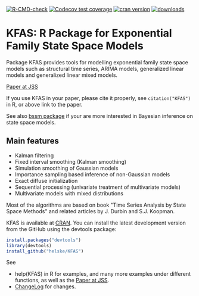 [![R-CMD-check](https://github.com/helske/KFAS/workflows/R-CMD-check/badge.svg)](https://github.com/helske/KFAS/actions)
[![Codecov test coverage](https://codecov.io/gh/helske/KFAS/graph/badge.svg)](https://app.codecov.io/gh/helske/KFAS)
[![cran version](http://www.r-pkg.org/badges/version/KFAS)](http://cran.r-project.org/package=KFAS)
[![downloads](http://cranlogs.r-pkg.org/badges/KFAS)](http://cranlogs.r-pkg.org/badges/KFAS)

KFAS: R Package for Exponential Family State Space Models
==========================================================================

Package KFAS provides tools for modelling exponential family state space models such as
structural time series, ARIMA models, generalized linear models and generalized linear mixed models.

[Paper at JSS](https://www.jstatsoft.org/article/view/v078i10)

If you use KFAS in your paper, please cite it properly, see `citation("KFAS")` in R, or above link to the paper.

See also [bssm package](https://cran.r-project.org/package=bssm) if your are more interested in Bayesian inference on state space models.

Main features
--------------------------------------------------------------------------

- Kalman filtering
- Fixed interval smoothing (Kalman smoothing)
- Simulation smoothing of Gaussian models
- Importance sampling based inference of non-Gaussian models
- Exact diffuse initialization
- Sequential processing (univariate treatment of multivariate models)
- Multivariate models with mixed distributions

Most of the algorithms are based on book "Time Series Analysis by State Space Methods" and related articles by J. Durbin and S.J. Koopman.

KFAS is available at [CRAN](http://cran.r-project.org/web/packages/KFAS/index.html). You can install the latest development version from the GitHub using the devtools package:

```R
install.packages("devtools")
library(devtools)
install_github("helske/KFAS")
```

See
* help(KFAS) in R for examples, and many more examples under different functions, as well as the [Paper at JSS](https://www.jstatsoft.org/article/view/v078i10).
* [ChangeLog](https://github.com/helske/KFAS/blob/master/ChangeLog) for changes.

